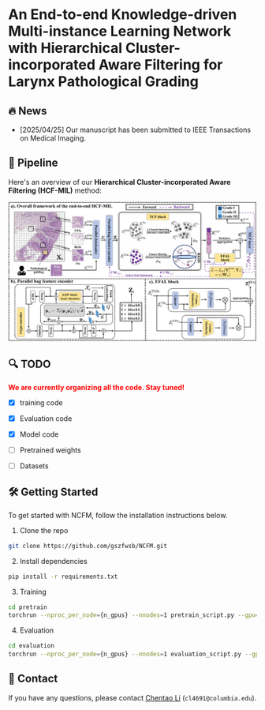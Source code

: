 # An End-to-end Knowledge-driven Multi-instance Learning Network with Hierarchical Cluster-incorporated Aware Filtering for Larynx Pathological Grading 

## :fire: News

- [2025/04/25] Our manuscript has been submitted to IEEE Transactions on Medical Imaging. 


## :rocket: Pipeline

Here's an overview of our **Hierarchical Cluster-incorporated Aware Filtering (HCF-MIL)** method:

![Figure 1](./images/main.jpg)



## :mag: TODO
<font color="red">**We are currently organizing all the code. Stay tuned!**</font>
- [x] training code
- [x] Evaluation code
- [x] Model code
- [ ] Pretrained weights
- [ ] Datasets





## 🛠️ Getting Started

To get started with NCFM, follow the installation instructions below.

1.  Clone the repo

```sh
git clone https://github.com/gszfwsb/NCFM.git
```

2. Install dependencies
   
```sh
pip install -r requirements.txt
```

3. Training
```sh
cd pretrain
torchrun --nproc_per_node={n_gpus} --nnodes=1 pretrain_script.py --gpu={gpu_ids} --config_path=../config/{ipc}/{dataset}.yaml

```

4. Evaluation
```sh
cd evaluation 
torchrun --nproc_per_node={n_gpus} --nnodes=1 evaluation_script.py --gpu={gpu_ids} --ipc={ipc} --config_path=../config/{ipc}/{dataset}.yaml --load_path={distilled_dataset.pt}
```

## :postbox: Contact
If you have any questions, please contact [Chentao Li](https://prince-lee-pathai.github.io/) (`cl4691@columbia.edu`).
